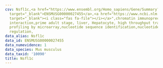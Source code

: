 ```yaml
---
csv: Nsfl1c,<a href="https://www.ensembl.org/Homo_sapiens/Gene/Summary?db=core;g=ENSMUSG00000027455"
  target="_blank">ENSMUSG00000027455</a>,<a href="https://www.ncbi.nlm.nih.gov/pubmed/23834426"
  target="_blank"><i class="fas fa-file"></i></a>",chromatin immunoprecipitation assay,direct
  interaction,prime adult stage, liver, Hepatocyte, high throughput transcription
  profiling by microarray,nucleotide sequence identification,nucleotide sequence identification,transcriptional
  regulation,
data_alias: Nsfl1c
data_id: ENSMUSG00000027455
data_numevidence: 1
data_species: Mus musculus
data_taxid: '10090'
title: Nsfl1c
---
```

